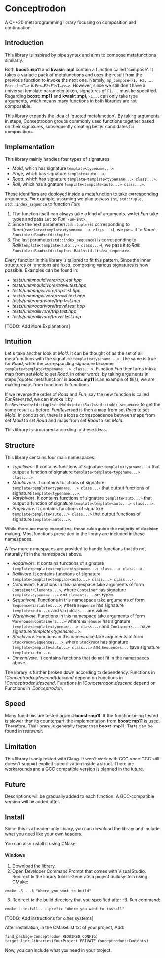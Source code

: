 # Conceptrodon
A C++20 metaprogramming library focusing on composition and continuation.

## Introduction
This library is inspired by pipe syntax and aims to compose metafunctions similarly.  

Both **boost::mp11** and **kvasir::mpl** contain a function called 'compose'. It takes a variadic pack of metafunctions and uses the result from the previous function to invoke the next one.
Namely, `mp_compose<F1, F2, …​, Fn>::fn<T…​>` is `Fn<…​F2<F1<T…​>>…​>`. However, since we still don't have a universal template parameter token, signatures of `F1...` must be specified.
Regarding **boost::mp11** and **kvasir::mpl**, `F1...` can only take type arguments, which means many functions in both libraries are not composable.  

This library expands the idea of 'quoted metafunction'. By taking arguments in steps, Conceptrodon groups commonly used functions together based on their signatures, subsequently creating better candidates for compositions.

## Implementation
This library mainly handles four types of signatures:
- *Mold*, which has signature `template<typename...>`.
- *Page*, which has signature `template<auto...>`.
- *Road*, which has signature `template<template<typename...> class...>`.
- *Rail*, which has signature `template<template<auto...> class...>`.

These identifiers are deployed inside a metafunction to take corresponding arguments. For example, assuming we plan to pass `int`, `std::tuple`, `std::index_sequence` to function *Fun*:
1. The function itself can always take a kind of arguments. we let *Fun* take types and pass `int` to *Fun*: `Fun<int>`.
2. Since the next parameter(`std::tuple`) is corresponding to *Road*(`template<template<typename...> class...>`), we pass it to *Road*: `Fun<int>::Road<std::tuple>`.
3. The last parameter(`std::index_sequence`) is corresponding to *Rail*(`template<template<auto...> class...>`), we pass it to *Rail*: `Fun<int>::Road<std::tuple>::Rail<std::index_sequence>`.

Every function in this library is tailored to fit this pattern. Since the inner structures of functions are fixed, composing various signatures is now possible. Examples can be found in:
- *tests/unit/mouldivore/trip.test.hpp*
- *tests/unit/mouldivore/travel.test.hpp*
- *tests/unit/pagelivore/trip.test.hpp*
- *tests/unit/pagelivore/travel.test.hpp*
- *tests/unit/roadrivore/trip.test.hpp*
- *tests/unit/roadrivore/travel.test.hpp*
- *tests/unit/raillivore/trip.test.hpp*
- *tests/unit/raillivore/travel.test.hpp*

[TODO: Add More Explanations]

## Intuition
Let's take another look at *Mold*. It can be thought of as the set of all metafunctions with the signature `template<typename...>`. The same is true for *Road*, while the corresponding signature becomes `template<template<typename...> class...>`. Function *Fun* then turns into a map from set *Mold* to set *Road*. In other words, by taking arguments in steps('quoted metafunction' in **boost::mp11** is an example of this), we are making maps from functions to functions.

If we reverse the order of *Road* and *Fun*, say the new function is called *FunReversed*, we can invoke it by `FunReversed<std::tuple>::Mold<int>::Rail<std::index_sequence>` to get the same result as before. *FunReversed* is then a map from set *Road* to set *Mold*. In conclusion, there is a loose correspondence between maps from set *Mold* to set *Road* and maps from set *Road* to set *Mold*. 
 
This library is structured according to these ideas.

## Structure
This library contains four main namespaces:
- *Typelivore*. It contains functions of signature `template<typename...>` that output a function of signature `template<template<typename...> class...>`.
- *Mouldivore*. It contains functions of signature `template<template<typename...> class...>` that output functions of signature `template<typename...>`.
- *Varybivore*. It contains functions of signature `template<auto...>` that output a function of signature `template<template<auto...> class...>`.
- *Pagelivore*. It contains functions of signature `template<template<auto...> class...>` that output functions of signature `template<auto...>`.

While there are many exceptions, these rules guide the majority of decision-making. Most functions presented in the library are included in these namespaces. 

A few more namespaces are provided to handle functions that do not naturally fit in the namespaces above.
- *Roadrivore*. It contains functions of signature `template<template<template<typename...> class...> class...>`.
- *Raillivore*. It contains functions of signature `template<template<template<auto...> class...> class...>`.
- *Cotanivore*. Functions in this namespace take arguments of form `Container<Elements...>`, where `Container` has signature `template<typename...>` and `Elements...` are types.
- *Sequnivore*. Functions in this namespace take arguments of form `Sequence<Variables...>`, where `Sequence` has signature `template<auto...>` and `Variables...` are values.
- *Warehivore*. Functions in this namespace take arguments of form `Warehouse<Containers...>`, where `Warehouse` has signature `template<template<typename...> class...>` and `Containers...` have signature *template<typename...>*.
- *Stockivore*. Functions in this namespace take arguments of form `Stockroom<Sequences...>`, where `Stockroom` has signature `template<template<auto...> class...>` and `Sequences...` have signature `template<auto...>`.
- *Omennivore*. It contains functions that do not fit in the namespaces above.

The library is further broken down according to dependency. Functions in *\Conceptrodon\descend\descend* depend on Functions in *\Conceptrodon\descend*. Functions in *\Conceptrodon\descend* depend on Functions in *\Conceptrodon*.

## Speed
Many functions are tested against **boost::mp11**. If the function being tested is slower than its counterpart, the implementation from **boost::mp11** is used. Therefore, This library is generally faster than **boost::mp11**. Tests can be found in *tests/unit*. 

## Limitation
This library is only tested with Clang. It won't work with GCC since GCC still doesn't support explicit specialization inside a struct. There are workarounds and a GCC compatible version is planned in the future.

## Future
Descriptions will be gradually added to each function. A GCC-compatible version will be added after.

## Install
Since this is a header-only library, you can download the library and include what you need like your own headers.  

You can also install it using CMake:

#### Windows
1. Download the library.
2. Open Developer Command Prompt that comes with Visual Studio. Redirect to the library folder. Generate a project buildsystem using CMake:
```
cmake -S . -B "Where you want to build"
```
3. Redirect to the build directory that you specified after -B. Run command:
```
cmake --install . --prefix "Where you want to install"
```
[TODO: Add instructions for other systems]

After installation, in the CMakeList.txt of your project, Add:
```
find_package(Conceptrodon REQUIRED CONFIG)
target_link_libraries(YourProject PRIVATE Conceptrodon::Contents)
```
Now, you can include what you need in your project.

    
